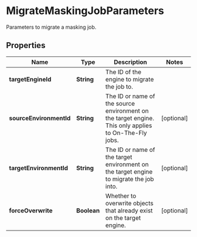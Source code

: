 

# MigrateMaskingJobParameters

Parameters to migrate a masking job.

## Properties

Name | Type | Description | Notes
------------ | ------------- | ------------- | -------------
**targetEngineId** | **String** | The ID of the engine to migrate the job to. | 
**sourceEnvironmentId** | **String** | The ID or name of the source environment on the target engine. This only applies to On-The-Fly jobs. |  [optional]
**targetEnvironmentId** | **String** | The ID or name of the target environment on the target engine to migrate the job into. |  [optional]
**forceOverwrite** | **Boolean** | Whether to overwrite objects that already exist on the target engine. |  [optional]



